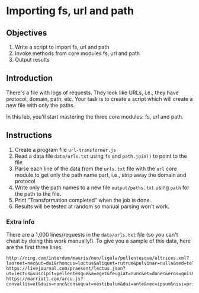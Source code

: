 # Importing fs, url and path

## Objectives

1. Write a script to import fs, url and path
1. Invoke methods from core modules fs, url and path
1. Output results

## Introduction

There's a file with logs of requests. They look like URLs, i.e., they have protocol, domain, path, etc. Your task is to create a script which will create a new file with only the paths.

In this lab, you'll start mastering the three core modules: fs, url and path.

## Instructions

1. Create a program file `url-transformer.js`
2. Read a data file `data/urls.txt` using `fs` and `path.join()` to point to the file
3. Parse each line of the data from the `urls.txt` file with the `url` core module to get only the path name part, i.e., strip away the domain and protocol
4. Write only the path names to a new file `output/paths.txt` using `path` for the path to the file.
5. Print "Transformation completed" when the job is done.
6. Results will be tested at random so manual parsing won't work.


### Extra Info


There are a 1,000 lines/requests in the `data/urls.txt` file (so you can't cheat by doing this work manually!). To give you a sample of this data, here are the first three lines:

```
http://ning.com/interdum/mauris/non/ligula/pellentesque/ultrices.xml?laoreet=nec&ut=dui&rhoncus=luctus&aliquet=rutrum&pulvinar=nulla&sed=tellus&nisl=in&nunc=sagittis&rhoncus=dui&dui=vel&vel=nisl&sem=duis&sed=ac&sagittis=nibh&nam=fusce&congue=lacus&risus=purus&semper=aliquet&porta=at&volutpat=feugiat&quam=non&pede=pretium&lobortis=quis&ligula=lectus&sit=suspendisse&amet=potenti&eleifend=in&pede=eleifend&libero=quam&quis=a&orci=odio&nullam=in&molestie=hac&nibh=habitasse&in=platea&lectus=dictumst&pellentesque=maecenas&at=ut&nulla=massa&suspendisse=quis&potenti=augue&cras=luctus&in=tincidunt&purus=nulla&eu=mollis&magna=molestie&vulputate=lorem&luctus=quisque&cum=ut&sociis=erat&natoque=curabitur&penatibus=gravida&et=nisi&magnis=at&dis=nibh&parturient=in&montes=hac&nascetur=habitasse&ridiculus=platea
https://livejournal.com/praesent/lectus.json?ut=lectus&suscipit=pellentesque&a=eget&feugiat=nunc&et=donec&eros=quis&vestibulum=orci&ac=eget&est=orci&lacinia=vehicula&nisi=condimentum&venenatis=curabitur&tristique=in&fusce=libero&congue=ut&diam=massa&id=volutpat&ornare=convallis&imperdiet=morbi&sapien=odio&urna=odio&pretium=elementum&nisl=eu&ut=interdum&volutpat=eu&sapien=tincidunt&arcu=in&sed=leo&augue=maecenas&aliquam=pulvinar&erat=lobortis&volutpat=est&in=phasellus&congue=sit&etiam=amet&justo=erat&etiam=nulla&pretium=tempus&iaculis=vivamus&justo=in&in=felis&hac=eu&habitasse=sapien
https://marriott.com/arcu.js?convallis=ut&duis=nunc&consequat=vestibulum&dui=ante&nec=ipsum&nisi=primis&volutpat=in&eleifend=faucibus&donec=orci&ut=luctus&dolor=et&morbi=ultrices&vel=posuere&lectus=cubilia&in=curae&quam=mauris&fringilla=viverra&rhoncus=diam&mauris=vitae&enim=quam&leo=suspendisse&rhoncus=potenti&sed=nullam&vestibulum=porttitor&sit=lacus&amet=at&cursus=turpis&id=donec&turpis=posuere&integer=metus&aliquet=vitae&massa=ipsum&id=aliquam&lobortis=non&convallis=mauris&tortor=morbi&risus=non&dapibus=lectus&augue=aliquam&vel=sit&accumsan=amet&tellus=diam&nisi=in&eu=magna&orci=bibendum&mauris=imperdiet&lacinia=nullam&sapien=orci&quis=pede&libero=venenatis&nullam=non&sit=sodales&amet=sed&turpis=tincidunt&elementum=eu&ligula=felis&vehicula=fusce&consequat=posuere&morbi=felis&a=sed&ipsum=lacus&integer=morbi&a=sem&nibh=mauris&in=laoreet&quis=ut&justo=rhoncus&maecenas=aliquet&rhoncus=pulvinar&aliquam=sed&lacus=nisl&morbi=nunc&quis=rhoncus&tortor=dui&id=vel&nulla=sem&ultrices=sed&aliquet=sagittis&maecenas=nam&leo=congue
```
